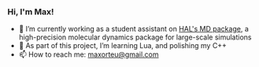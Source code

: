 ### Hi, I'm Max! 

- 🔭 I’m currently working as a student assistant on [HAL's MD package](https://halmd.org/), a high-precision molecular dynamics package for large-scale simulations
- 🌱 As part of this project, I’m learning Lua, and polishing my C++
- 📫 How to reach me: maxorteu@gmail.com
